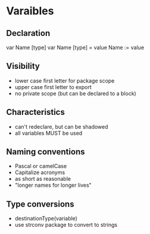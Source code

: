 # Varaibles 

## Declaration 

var Name [type]
var Name [type] = value
Name := value 

## Visibility 

* lower case first letter for package scope
* upper case first letter to export 
* no private scope (but can be declared to a block) 


## Characteristics 

* can't redeclare, but can be shadowed 
* all variables MUST be used 

## Naming conventions 

* Pascal or camelCase 
* Capitalize acronyms 
* as short as reasonable 
* "longer names for longer lives" 

## Type conversions 

* destinationType(variable)
* use strconv package to convert to strings 